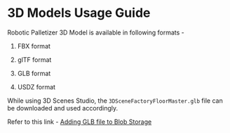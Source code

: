 # 3D Models Usage Guide

Robotic Palletizer 3D Model is available in following formats - 

1. FBX format

2. glTF format

3. GLB format

4. USDZ format

While using 3D Scenes Studio, the `3DSceneFactoryFloorMaster.glb` file can be downloaded and used accordingly.

Refer to this link - [Adding GLB file to Blob Storage](https://github.com/hemantjuyal/DigitalTwin/blob/main/3DModels/CustomFactory/README.md#adding-factory-floor-3d-scene-to-the-blob-storage/ "Adding GLB file to Blob Storage")

